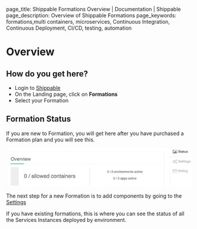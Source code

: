 page_title: Shippable Formations Overview | Documentation | Shippable
page_description: Overview of Shippable Formations
page_keywords: formations,multi containers, microservices, Continuous Integration, Continuous Deployment, CI/CD, testing, automation

# Overview

## How do you get here?

- Login to [Shippable](http://shippable.com)
- On the Landing page, click on **Formations**
- Select your Formation

## Formation Status

If you are new to Formation, you will get here after you have purchased a Formation plan and you will see this.

![formation add](images/add_formation_status.gif)

The next step for a new Formation is to add components by going to the [Settings](formation_settings.md)

If you have existing formations, this is where you can see the status of all the Services Instances deployed by environment.

